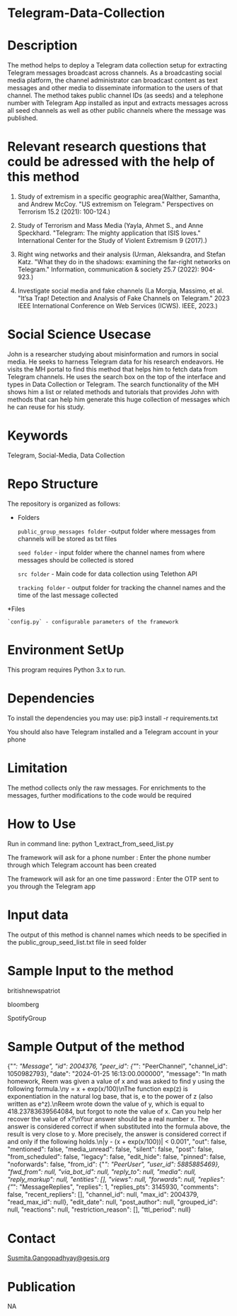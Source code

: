 # Telegram-Data-Collection
# Description
The method helps to deploy a Telegram data collection setup for extracting Telegram messages broadcast across channels. As a broadcasting social media platform, the channel administrator can broadcast content as text messages and other media to disseminate information to the users of that channel. The method takes public channel IDs (as seeds) and a telephone number with Telegram App installed as input and extracts messages across all seed channels as well as other public channels where the message was published. 

# Relevant research questions that could be adressed with the help of this method

1. Study of extremism in a specific geographic area(Walther, Samantha, and Andrew McCoy. "US extremism on Telegram." Perspectives on Terrorism 15.2 (2021): 100-124.)

2. Study of Terrorism and Mass Media (Yayla, Ahmet S., and Anne Speckhard. "Telegram: The mighty application that ISIS loves." International Center for the Study of Violent Extremism 9 (2017).)

3. Right wing networks and their analysis (Urman, Aleksandra, and Stefan Katz. "What they do in the shadows: examining the far-right networks on Telegram." Information, communication & society 25.7 (2022): 904-923.)

4. Investigate social media and fake channels (La Morgia, Massimo, et al. "It’sa Trap! Detection and Analysis of Fake Channels on Telegram." 2023 IEEE International Conference on Web Services (ICWS). IEEE, 2023.)


# Social Science Usecase
John is a researcher studying about misinformation and rumors in social media. He seeks to harness Telegram data for his research endeavors. He visits the MH portal to find this method that helps him to fetch data from Telegram channels. He uses the search box on the top of the interface and types in Data Collection or Telegram. The search functionality of the MH shows him a list or related methods and tutorials that provides John with methods that can help him generate this huge collection of messages which he can reuse for his study.


# Keywords
Telegram, Social-Media, Data Collection

# Repo Structure
The repository is organized as follows:
* Folders
  
    `public_group_messages folder` -output folder where messages from channels will be stored as txt files

    `seed folder` - input folder where the channel names from where messages should be collected is stored

    `src folder` - Main code for data collection using Telethon API

    `tracking folder` - output folder for tracking the channel names and the time of the last message collected

*Files

    `config.py` - configurable parameters of the framework

# Environment SetUp
This program requires Python 3.x to run.

# Dependencies
To install the dependencies you may use: pip3 install -r requirements.txt

You should also have Telegram installed and a Telegram account in your phone


# Limitation
The method collects only the raw messages. For enrichments to the messages, further modifications to the code would be required

# How to Use

Run in command line:    python 1_extract_from_seed_list.py

The framework will ask for a phone number : Enter the phone number through which Telegram account has been created

The framework will ask for an one time password : Enter the OTP sent to you through the Telegram app




# Input data
The output of this method is channel names which needs to be specified in the public_group_seed_list.txt file in seed folder

# Sample Input to the method
  britishnewspatriot
  
  bloomberg
  
  SpotifyGroup

# Sample Output of the method
{"_": "Message", "id": 2004376, "peer_id": {"_": "PeerChannel", "channel_id": 1050982793}, "date": "2024-01-25 16:13:00.000000", "message": "In math homework, Reem was given a value of x and was asked to find y using the following formula.\ny = x + exp(x/100)\nThe function exp(z) is exponentiation in the natural log base, that is, e to the power of z (also written as e^z).\nReem wrote down the value of y, which is equal to 418.23783639564084, but forgot to note the value of x. Can you help her recover the value of x?\nYour answer should be a real number x. The answer is considered correct if when substituted into the formula above, the result is very close to y. More precisely, the answer is considered correct if and only if the following holds.\n|y - (x + exp(x/100))| < 0.001", "out": false, "mentioned": false, "media_unread": false, "silent": false, "post": false, "from_scheduled": false, "legacy": false, "edit_hide": false, "pinned": false, "noforwards": false, "from_id": {"_": "PeerUser", "user_id": 5885885469}, "fwd_from": null, "via_bot_id": null, "reply_to": null, "media": null, "reply_markup": null, "entities": [], "views": null, "forwards": null, "replies": {"_": "MessageReplies", "replies": 1, "replies_pts": 3145930, "comments": false, "recent_repliers": [], "channel_id": null, "max_id": 2004379, "read_max_id": null}, "edit_date": null, "post_author": null, "grouped_id": null, "reactions": null, "restriction_reason": [], "ttl_period": null}


# Contact
Susmita.Gangopadhyay@gesis.org

# Publication

NA
